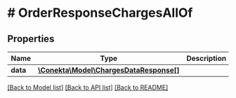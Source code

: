 # # OrderResponseChargesAllOf

## Properties

Name | Type | Description | Notes
------------ | ------------- | ------------- | -------------
**data** | [**\Conekta\Model\ChargesDataResponse[]**](ChargesDataResponse.md) |  | [optional]

[[Back to Model list]](../../README.md#models) [[Back to API list]](../../README.md#endpoints) [[Back to README]](../../README.md)
